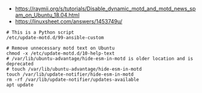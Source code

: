 * https://raymii.org/s/tutorials/Disable_dynamic_motd_and_motd_news_spam_on_Ubuntu_18.04.html
* https://linuxsheet.com/answers/1453749u/

```shell
# This is a Python script
/etc/update-motd.d/99-ansible-custom
```

```shell
# Remove unnecessary motd text on Ubuntu
chmod -x /etc/update-motd.d/10-help-text
# /var/lib/ubuntu-advantage/hide-esm-in-motd is older location and is deprecated
# touch /var/lib/ubuntu-advantage/hide-esm-in-motd
touch /var/lib/update-notifier/hide-esm-in-motd
rm -rf /var/lib/update-notifier/updates-available
apt update
```
